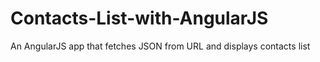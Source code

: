 # Contacts-List-with-AngularJS
An AngularJS app that fetches JSON from URL and displays contacts list

